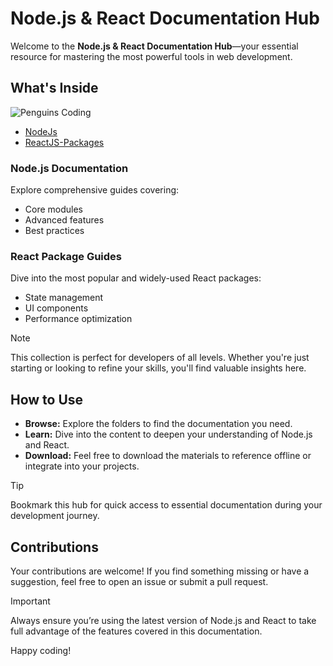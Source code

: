# Node.js & React Documentation Hub

Welcome to the **Node.js & React Documentation Hub**—your essential resource for mastering the most powerful tools in web development.

## What's Inside

![Penguins Coding](https://media1.giphy.com/media/ua7vVw9awZKWwLSYpW/200w.webp?cid=ecf05e47gwofdnm0pd9z76gveambdevstabb24p8ow2hvhz6&ep=v1_gifs_related&rid=200w.webp&ct=g)
- [NodeJs](https://github.com/BasitJawad/NPM-Packages-Docs/tree/main/NPM-Packages_Docs/NodeJs/Clusters)
- [ReactJS-Packages](https://github.com/BasitJawad/NPM-Packages-Docs/tree/main/NPM-Packages_Docs/ReactJS)

### Node.js Documentation
Explore comprehensive guides covering:
- Core modules
- Advanced features
- Best practices

### React Package Guides
Dive into the most popular and widely-used React packages:
- State management
- UI components
- Performance optimization

>[!NOTE]
> This collection is perfect for developers of all levels. Whether you're just starting or looking to refine your skills, you'll find valuable insights here.

## How to Use

- **Browse:** Explore the folders to find the documentation you need.
- **Learn:** Dive into the content to deepen your understanding of Node.js and React.
- **Download:** Feel free to download the materials to reference offline or integrate into your projects.

>[!TIP]
> Bookmark this hub for quick access to essential documentation during your development journey.

## Contributions

Your contributions are welcome! If you find something missing or have a suggestion, feel free to open an issue or submit a pull request.

>[!IMPORTANT]
> Always ensure you’re using the latest version of Node.js and React to take full advantage of the features covered in this documentation.

Happy coding!

